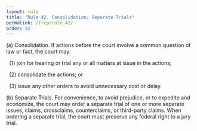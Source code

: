 ```yaml
---
layout: rule
title: "Rule 42. Consolidation; Separate Trials"
permalink: /frcp/rule_42/
order: 42
---
```


(a) Consolidation. If actions before the court involve a common question of law or fact, the court may:


&nbsp;&nbsp;(1) join for hearing or trial any or all matters at issue in the actions;


&nbsp;&nbsp;(2) consolidate the actions; or


&nbsp;&nbsp;(3) issue any other orders to avoid unnecessary cost or delay.


(b) Separate Trials. For convenience, to avoid prejudice, or to expedite and economize, the court may order a separate trial of one or more separate issues, claims, crossclaims, counterclaims, or third-party claims. When ordering a separate trial, the court must preserve any federal right to a jury trial.